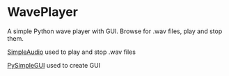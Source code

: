 # WavePlayer
A simple Python wave player with GUI. Browse for .wav files, play and stop them.

[SimpleAudio](https://simpleaudio.readthedocs.io/en/latest/index.html) used to play and stop .wav files


[PySimpleGUI](https://pysimplegui.readthedocs.io/en/latest/) used to create GUI
